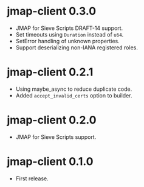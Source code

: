 jmap-client 0.3.0
================================
- JMAP for Sieve Scripts DRAFT-14 support.
- Set timeouts using `Duration` instead of `u64`.
- SetError handling of unknown properties.
- Support deserializing non-IANA registered roles.

jmap-client 0.2.1
================================
- Using maybe_async to reduce duplicate code.
- Added `accept_invalid_certs` option to builder.

jmap-client 0.2.0
================================
- JMAP for Sieve Scripts support.

jmap-client 0.1.0
================================
- First release.
